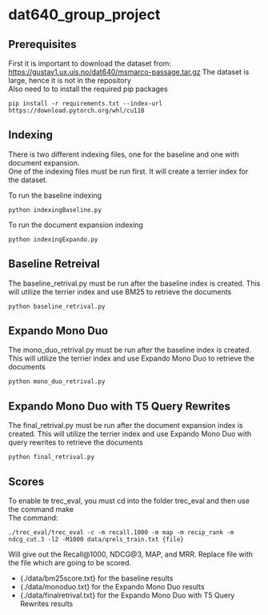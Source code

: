 # dat640_group_project
## Prerequisites
First it is important to download the dataset from: https://gustav1.ux.uis.no/dat640/msmarco-passage.tar.gz
The dataset is large, hence it is not in the repository <br/>
Also need to to install the required pip packages
```shell
pip install -r requirements.txt --index-url https://download.pytorch.org/whl/cu118
```

## Indexing
There is two different indexing files, one for the baseline and one with document expansion.<br>
One of the indexing files must be run first. It will create a terrier index for the dataset.<br>

To run the baseline indexing
```shell
python indexingBaseline.py
```
To run the document expansion indexing
```shell
python indexingExpando.py
```

## Baseline Retreival
The baseline_retrival.py must be run after the baseline index is created. This will utilize the terrier index and use BM25 to retrieve the documents
```shell
python baseline_retrival.py
```

## Expando Mono Duo
The mono_duo_retrival.py must be run after the baseline index is created. This will utilize the terrier index and use Expando Mono Duo to retrieve the documents
```shell
python mono_duo_retrival.py
```


## Expando Mono Duo with T5 Query Rewrites
The final_retrival.py must be run after the document expansion index is created. This will utilize the terrier index and use Expando Mono Duo with query rewrites to retrieve the documents
```shell
python final_retrival.py
```

## Scores
To enable te trec_eval, you must cd into the folder trec_eval and then use the command make<br />
The command: 
```shell
./trec_eval/trec_eval -c -m recall.1000 -m map -m recip_rank -m ndcg_cut.3 -l2 -M1000 data/qrels_train.txt {file}
```
Will give out the Recall@1000, NDCG@3, MAP, and MRR. Replace file with the file which are going to be scored.
- {./data/bm25score.txt} for the baseline results
- {./data/monoduo.txt} for the Expando Mono Duo results
- {./data/finalretrival.txt} for the Expando Mono Duo with T5 Query Rewrites results
